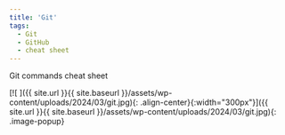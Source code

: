 ```yaml
---
title: 'Git'
tags: 
  - Git
  - GitHub
  - cheat sheet
---
```

Git commands cheat sheet

[![ ]({{ site.url }}{{ site.baseurl }}/assets/wp-content/uploads/2024/03/git.jpg){: .align-center}{:width="300px"}]({{ site.url }}{{ site.baseurl }}/assets/wp-content/uploads/2024/03/git.jpg){: .image-popup}

